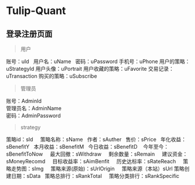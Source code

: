 # Tulip-Quant

## 登录注册页面
>用户

账号：uId  
用户名：uName  
密码：uPassword
手机号：uPhone
用户的策略：uStrategyId
用户头像：uPortrait
用户收藏的策略：uFavorite
交易记录：uTransaction
购买的策略：uSubscribe

>管理员

账号：AdminId  
管理员名：AdminName  
密码：AdminPassword

>strategy

策略id：sId    
策略名称：sName   
作者：sAuther   
售价：sPrice  
年化收益：sBenefitY  
本月收益：sBenefitM  
今日收益：sBenefitD   
今年至今：sBenefitToNow    
最大回撤：sWithdraw     
剩余数量：sRemain     
建议资金：sMoneyRecomd     
目标收益率：sAimBenfit     
历史达标率：sRateReach     
策略走势图：sImg     
策略来源(原始)：sUrlOrigin    
策略来源（本站）sUrl
策略创建日期：sData   
策略总排行：sRankTotal    
策略分类排行：sRankSpecific  

